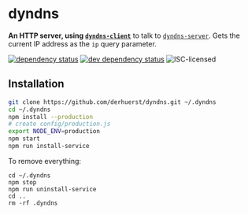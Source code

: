 # dyndns

**An HTTP server, using [`dyndns-client`](https://github.com/derhuerst/dyndns-client)** to talk to [`dyndns-server`](https://github.com/derhuerst/dyndns-server). Gets the current IP address as the `ip` query parameter.

[![dependency status](https://img.shields.io/david/derhuerst/dyndns.svg)](https://david-dm.org/derhuerst/dyndns#info=dependencies)
[![dev dependency status](https://img.shields.io/david/dev/derhuerst/dyndns.svg)](https://david-dm.org/derhuerst/dyndns#info=devDependencies)
![ISC-licensed](https://img.shields.io/github/license/derhuerst/dyndns.svg)


## Installation

```bash
git clone https://github.com/derhuerst/dyndns.git ~/.dyndns
cd ~/.dyndns
npm install --production
# create config/production.js
export NODE_ENV=production
npm start
npm run install-service
```

To remove everything:

```shell
cd ~/.dyndns
npm stop
npm run uninstall-service
cd ..
rm -rf .dyndns
```
